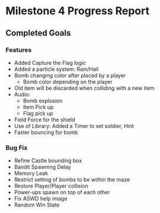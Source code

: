 # Milestone 4 Progress Report
## Completed Goals
### Features
* Added Capture the Flag logic
* Added a particle system: Rain/Hail
* Bomb changing color after placed by a player
  * Bomb color depending on the player
* Old item will be discarded when colliding with a new item
* Audio:
  * Bomb explosion
  * Item Pick up
  * Flag pick up
* Field Force for the shield
* Use of Library: Added a Timer to set soldier, Hint
* Faster bouncing for bomb


### Bug Fix
* Refine Castle bounding box
* Bandit Spawning Delay
* Memory Leak
* Restrict setting of bombs to be within the maze
* Restore Player/Player collision
* Power-ups spawn on top of each other
* Fix ASWD help image
* Random Win State
